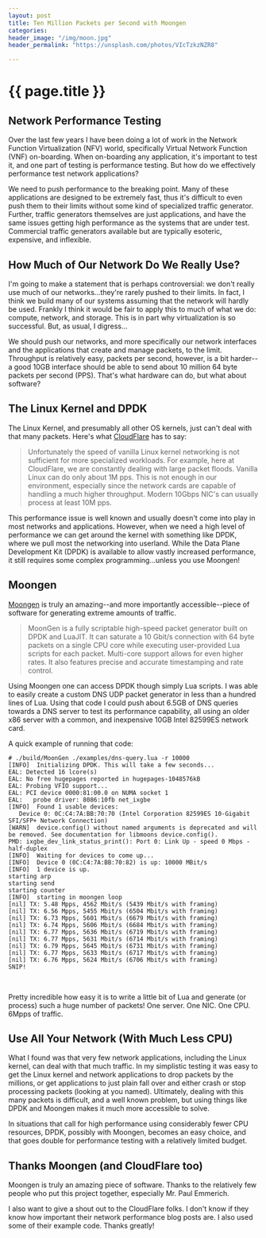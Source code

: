 ```yaml
---
layout: post
title: Ten Million Packets per Second with Moongen
categories:
header_image: "/img/moon.jpg"
header_permalink: "https://unsplash.com/photos/VIcTzkzNZR8"

---
```


# {{ page.title }}

## Network Performance Testing

Over the last few years I have been doing a lot of work in the Network Function Virtualization (NFV) world, specifically Virtual Network Function (VNF) on-boarding. When on-boarding any application, it's important to test it, and one part of testing is performance testing. But how do we effectively performance test network applications?

We need to push performance to the breaking point. Many of these applications are designed to be extremely fast, thus it's difficult to even push them to their limits without some kind of specialized traffic generator. Further, traffic generators themselves are just applications, and have the same issues getting high performance as the systems that are under test. Commercial traffic generators available but are typically esoteric, expensive, and inflexible.

## How Much of Our Network Do We Really Use?

I'm going to make a statement that is perhaps controversial: we don't really use much of our networks...they're rarely pushed to their limits. In fact, I think we build many of our systems assuming that the network will hardly be used. Frankly I think it would be fair to apply this to much of what we do: compute, network, and storage. This is in part why virtualization is so successful. But, as usual, I digress...

We should push our networks, and more specifically our network interfaces and the applications that create and manage packets, to the limit. Throughput is relatively easy, packets per second, however, is a bit harder--a good 10GB interface should be able to send about 10 million 64 byte packets per second (PPS). That's what hardware can do, but what about software?

## The Linux Kernel and DPDK

The Linux Kernel, and presumably all other OS kernels, just can't deal with that many packets. Here's what [CloudFlare](https://blog.cloudflare.com/kernel-bypass/) has to say:

>Unfortunately the speed of vanilla Linux kernel networking is not sufficient for more specialized workloads. For example, here at CloudFlare, we are constantly dealing with large packet floods. Vanilla Linux can do only about 1M pps. This is not enough in our environment, especially since the network cards are capable of handling a much higher throughput. Modern 10Gbps NIC's can usually process at least 10M pps.

This performance issue is well known and usually doesn't come into play in most networks and applications. However, when we need a high level of performance we can get around the kernel with something like DPDK, where we pull most the networking into userland. While the Data Plane Development Kit (DPDK) is available to allow vastly increased performance, it still requires some complex programming...unless you use Moongen!

## Moongen

[Moongen](https://github.com/emmericp/MoonGen) is truly an amazing--and more importantly accessible--piece of software for generating extreme amounts of traffic.  

>MoonGen is a fully scriptable high-speed packet generator built on DPDK and LuaJIT. It can saturate a 10 Gbit/s connection with 64 byte packets on a single CPU core while executing user-provided Lua scripts for each packet. Multi-core support allows for even higher rates. It also features precise and accurate timestamping and rate control.

Using Moongen one can access DPDK though simply Lua scripts. I was able to easily create a custom DNS UDP packet generator in less than a hundred lines of Lua. Using that code I could push about 6.5GB of DNS queries towards a DNS server to test its performance capability, all using an older x86 server with a common, and inexpensive 10GB Intel 82599ES network card. 

A quick example of running that code:

```
# ./build/MoonGen ./examples/dns-query.lua -r 10000
[INFO]  Initializing DPDK. This will take a few seconds...
EAL: Detected 16 lcore(s)
EAL: No free hugepages reported in hugepages-1048576kB
EAL: Probing VFIO support...
EAL: PCI device 0000:81:00.0 on NUMA socket 1
EAL:   probe driver: 8086:10fb net_ixgbe
[INFO]  Found 1 usable devices:
   Device 0: 0C:C4:7A:BB:70:70 (Intel Corporation 82599ES 10-Gigabit SFI/SFP+ Network Connection)
[WARN]  device.config() without named arguments is deprecated and will be removed. See documentation for libmoons device.config().
PMD: ixgbe_dev_link_status_print(): Port 0: Link Up - speed 0 Mbps - half-duplex
[INFO]  Waiting for devices to come up...
[INFO]  Device 0 (0C:C4:7A:BB:70:82) is up: 10000 MBit/s
[INFO]  1 device is up. 
starting arp 
starting send
starting counter
[INFO]  starting in moongen loop
[nil] TX: 5.48 Mpps, 4562 Mbit/s (5439 Mbit/s with framing)
[nil] TX: 6.56 Mpps, 5455 Mbit/s (6504 Mbit/s with framing)
[nil] TX: 6.73 Mpps, 5601 Mbit/s (6679 Mbit/s with framing)
[nil] TX: 6.74 Mpps, 5606 Mbit/s (6684 Mbit/s with framing)
[nil] TX: 6.77 Mpps, 5636 Mbit/s (6719 Mbit/s with framing)
[nil] TX: 6.77 Mpps, 5631 Mbit/s (6714 Mbit/s with framing)
[nil] TX: 6.79 Mpps, 5645 Mbit/s (6731 Mbit/s with framing)
[nil] TX: 6.77 Mpps, 5633 Mbit/s (6717 Mbit/s with framing)
[nil] TX: 6.76 Mpps, 5624 Mbit/s (6706 Mbit/s with framing)
SNIP!
```

<br />

Pretty incredible how easy it is to write a little bit of Lua and generate (or process) such a huge number of packets! One server. One NIC. One CPU. 6Mpps of traffic.

## Use All Your Network (With Much Less CPU)

What I found was that very few network applications, including the Linux kernel, can deal with that much traffic. In my simplistic testing it was easy to get the Linux kernel and network applications to drop packets by the millions, or get applications to just plain fall over and either crash or stop processing packets (looking at you named). Ultimately, dealing with this many packets is difficult, and a well known problem, but using things like DPDK and Moongen makes it much more accessible to solve.

In situations that call for high performance using considerably fewer CPU resources, DPDK, possibly with Moongen, becomes an easy choice, and that goes double for performance testing with a relatively limited budget.

## Thanks Moongen (and CloudFlare too)

Moongen is truly an amazing piece of software. Thanks to the relatively few people who put this project together, especially Mr. Paul Emmerich.

I also want to give a shout out to the CloudFlare folks. I don't know if they know how important their network performance blog posts are. I also used some of their example code. Thanks greatly!